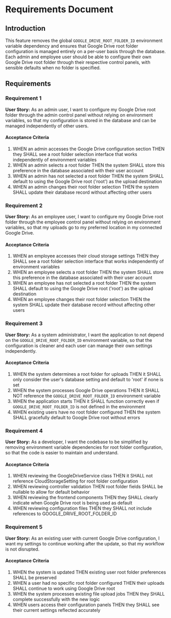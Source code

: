 # Requirements Document

## Introduction

This feature removes the global `GOOGLE_DRIVE_ROOT_FOLDER_ID` environment variable dependency and ensures that Google Drive root folder configuration is managed entirely on a per-user basis through the database. Each admin and employee user should be able to configure their own Google Drive root folder through their respective control panels, with sensible defaults when no folder is specified.

## Requirements

### Requirement 1

**User Story:** As an admin user, I want to configure my Google Drive root folder through the admin control panel without relying on environment variables, so that my configuration is stored in the database and can be managed independently of other users.

#### Acceptance Criteria

1. WHEN an admin accesses the Google Drive configuration section THEN they SHALL see a root folder selection interface that works independently of environment variables
2. WHEN an admin selects a root folder THEN the system SHALL store this preference in the database associated with their user account
3. WHEN an admin has not selected a root folder THEN the system SHALL default to using the Google Drive root ('root') as the upload destination
4. WHEN an admin changes their root folder selection THEN the system SHALL update their database record without affecting other users

### Requirement 2

**User Story:** As an employee user, I want to configure my Google Drive root folder through the employee control panel without relying on environment variables, so that my uploads go to my preferred location in my connected Google Drive.

#### Acceptance Criteria

1. WHEN an employee accesses their cloud storage settings THEN they SHALL see a root folder selection interface that works independently of environment variables
2. WHEN an employee selects a root folder THEN the system SHALL store this preference in the database associated with their user account
3. WHEN an employee has not selected a root folder THEN the system SHALL default to using the Google Drive root ('root') as the upload destination
4. WHEN an employee changes their root folder selection THEN the system SHALL update their database record without affecting other users

### Requirement 3

**User Story:** As a system administrator, I want the application to not depend on the `GOOGLE_DRIVE_ROOT_FOLDER_ID` environment variable, so that the configuration is cleaner and each user can manage their own settings independently.

#### Acceptance Criteria

1. WHEN the system determines a root folder for uploads THEN it SHALL only consider the user's database setting and default to 'root' if none is set
2. WHEN the system processes Google Drive operations THEN it SHALL NOT reference the `GOOGLE_DRIVE_ROOT_FOLDER_ID` environment variable
3. WHEN the application starts THEN it SHALL function correctly even if `GOOGLE_DRIVE_ROOT_FOLDER_ID` is not defined in the environment
4. WHEN existing users have no root folder configured THEN the system SHALL gracefully default to Google Drive root without errors

### Requirement 4

**User Story:** As a developer, I want the codebase to be simplified by removing environment variable dependencies for root folder configuration, so that the code is easier to maintain and understand.

#### Acceptance Criteria

1. WHEN reviewing the GoogleDriveService class THEN it SHALL not reference CloudStorageSetting for root folder configuration
2. WHEN reviewing controller validation THEN root folder fields SHALL be nullable to allow for default behavior
3. WHEN reviewing the frontend components THEN they SHALL clearly indicate when Google Drive root is being used as default
4. WHEN reviewing configuration files THEN they SHALL not include references to GOOGLE_DRIVE_ROOT_FOLDER_ID

### Requirement 5

**User Story:** As an existing user with current Google Drive configuration, I want my settings to continue working after the update, so that my workflow is not disrupted.

#### Acceptance Criteria

1. WHEN the system is updated THEN existing user root folder preferences SHALL be preserved
2. WHEN a user had no specific root folder configured THEN their uploads SHALL continue to work using Google Drive root
3. WHEN the system processes existing file upload jobs THEN they SHALL complete successfully with the new logic
4. WHEN users access their configuration panels THEN they SHALL see their current settings reflected accurately